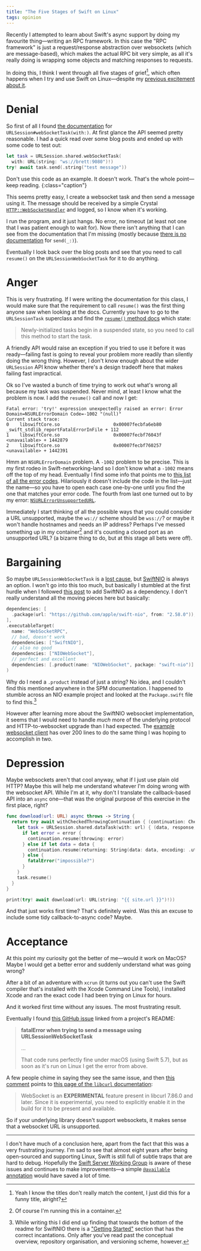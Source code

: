 ```yaml
---
title: "The Five Stages of Swift on Linux"
tags: opinion
---
```


Recently I attempted to learn about Swift's async support by doing my favourite thing—writing an RPC framework. In this case the "RPC framework" is just a request/response abstraction over websockets (which are message-based), which makes the actual RPC bit very simple, as all it's really doing is wrapping some objects and matching responses to requests.

In doing this, I think I went through all five stages of grief[^not-grief], which often happens when I try and use Swift on Linux—despite my [previous excitement about it](/2015/12/04/welcome-to-swift-org/).

[^not-grief]: Yeah I know the titles don't really match the content, I just did this for a funny title, alright?

# Denial

So first of all I found [the documentation](https://developer.apple.com/documentation/foundation/urlsession/3181171-websockettask) for `URLSession#webSocketTask(with:)`. At first glance the API seemed pretty reasonable. I had a quick read over some blog posts and ended up with some code to test out:

```swift
let task = URLSession.shared.webSocketTask(
  with: URL(string: "ws://brett:9080")!)
try! await task.send(.string("test message"))
```

Don't use this code as an example. It doesn't work. That's the whole point—keep reading.
{:class="caption"}

This seems pretty easy, I create a websocket task and then send a message using it. The message should be received by a simple Crystal [`HTTP::WebSocketHandler`](https://crystal-lang.org/api/1.9.2/HTTP/WebSocketHandler.html) and logged, so I know when it's working.

I run the program, and it just hangs. No error, no timeout (at least not one that I was patient enough to wait for). Now there isn't anything that I can see from the documentation that I'm missing (mostly because [there is no documentation](https://developer.apple.com/documentation/foundation/urlsessionwebsockettask/3767360-send) for `send(_:)`).

Eventually I look back over the blog posts and see that you need to call `resume()` on the `URLSessionWebSocketTask` for it to do anything.

# Anger

This is very frustrating. If I were writing the documentation for this class, I would make sure that the requirement to call `resume()` was the first thing anyone saw when looking at the docs. Currently you have to go to the `URLSessionTask` superclass and find the [`resume()` method docs](https://developer.apple.com/documentation/foundation/urlsessiontask/1411121-resume) which state:

> Newly-initialized tasks begin in a suspended state, so you need to call this method to start the task.

A friendly API would raise an exception if you tried to use it before it was ready—failing fast is going to reveal your problem more readily than silently doing the wrong thing. However, I don't know enough about the wider `URLSession` API know whether there's a design tradeoff here that makes failing fast impractical.

Ok so I've wasted a bunch of time trying to work out what's wrong all because my task was suspended. Never mind, at least I know what the problem is now. I add the `resume()` call and now I get:

```
Fatal error: 'try!' expression unexpectedly raised an error: Error Domain=NSURLErrorDomain Code=-1002 "(null)"
Current stack trace:
0    libswiftCore.so                    0x00007fecbfa6eb80 _swift_stdlib_reportFatalErrorInFile + 112
1    libswiftCore.so                    0x00007fecbf76043f <unavailable> + 1442879
2    libswiftCore.so                    0x00007fecbf760257 <unavailable> + 1442391
```

Hmm an `NSURLErrorDomain` problem. A `-1002` problem to be precise. This is my first rodeo in Swift-networking-land so I don't know what a `-1002` means off the top of my head. Eventually I find some info that points me to [this list of all the error codes](https://developer.apple.com/documentation/foundation/1508628-url_loading_system_error_codes). Hilariously it doesn't include the code in the list—just the name—so you have to open each case one-by-one until you find the one that matches your error code. The fourth from last one turned out to by my error: [`NSURLErrorUnsupportedURL`](https://developer.apple.com/documentation/foundation/1508628-url_loading_system_error_codes/nsurlerrorunsupportedurl).

Immediately I start thinking of all the possible ways that you could consider a URL unsupported, maybe the `ws://` scheme should be `wss://`? or maybe it won't handle hostnames and needs an IP address? Perhaps I've messed something up in my container[^of-course-container] and it's counting a closed port as an unsupported URL? (a bizarre thing to do, but at this stage all bets were off).

[^of-course-container]: Of course I'm running this in a container.

# Bargaining

So maybe `URLSessionWebSocketTask` is a [lost cause](https://xkcd.com/349/), but [SwiftNIO](https://github.com/apple/swift-nio) is always an option. I won't go into this too much, but basically I stumbled at the first hurdle when I followed [this post](https://www.swiftbysundell.com/articles/managing-dependencies-using-the-swift-package-manager/) to add SwiftNIO as a dependency. I don't really understand all the moving pieces here but basically:

```swift
dependencies: [
  .package(url: "https://github.com/apple/swift-nio", from: "2.58.0")),
],
.executableTarget(
  name: "WebSocketRPC",
  // bad, doesn't work
  dependencies: ["SwiftNIO"],
  // also no good
  dependencies: ["NIOWebSocket"],
  // perfect and excellent
  dependencies: [.product(name: "NIOWebSocket", package: "swift-nio")]
)
```

Why do I need a `.product` instead of just a string? No idea, and I couldn't find this mentioned anywhere in the SPM documentation. I happened to stumble across an NIO example project and looked at the `Package.swift` file to find this.[^eventually-docs]

[^eventually-docs]: While writing this I did end up finding that towards the bottom of the readme for SwiftNIO there is a ["Getting Started"](https://github.com/apple/swift-nio#getting-started) section that has the correct incantations. Only after you've read past the conceptual overview, repository organisation, and versioning scheme, however.

However after learning more about the SwiftNIO websocket implementation, it seems that I would need to handle _much_ more of the underlying protocol and HTTP-to-websocket upgrade than I had expected. The [example websocket client](https://github.com/apple/swift-nio/blob/7d9f892d8339148e9b00b0f4722afafbecfd14e5/Sources/NIOWebSocketClient/main.swift) has over 200 lines to do the same thing I was hoping to accomplish in two.

# Depression

Maybe websockets aren't that cool anyway, what if I just use plain old HTTP? Maybe this will help me understand whatever I'm doing wrong with the websocket API. While I'm at it, why don't I translate the callback-based API into an `async` one—that was the original purpose of this exercise in the first place, right?

```swift
func download(url: URL) async throws -> String {
  return try await withCheckedThrowingContinuation { (continuation: CheckedContinuation<String, Error>) in
    let task = URLSession.shared.dataTask(with: url) { (data, response, error) in
      if let error = error {
        continuation.resume(throwing: error)
      } else if let data = data {
        continuation.resume(returning: String(data: data, encoding: .utf8)!)
      } else {
        fatalError("impossible?")
      }
    }
    task.resume()
  }
}

print(try! await download(url: URL(string: "{{ site.url }}")!))
```

And that just works first time? That's definitely weird. Was this an excuse to include some tidy callback-to-async code? Maybe.

# Acceptance

At this point my curiosity got the better of me—would it work on MacOS? Maybe I would get a better error and suddenly understand what was going wrong?

After a bit of an adventure with `xcrun` (it turns out you can't use the Swift compiler that's installed with the Xcode Command Line Tools), I installed Xcode and ran the exact code I had been trying on Linux for hours.

And it worked first time without any issues. The most frustrating result.

Eventually I found [this GitHub issue](https://github.com/apple/swift-corelibs-foundation/issues/4730) linked from a project's README:

> **fatalError when trying to send a message using URLSessionWebSocketTask**
>
> ...
>
> That code runs perfectly fine under macOS (using Swift 5.7), but as soon as it's run on Linux I get the error from above.

A few people chime in saying they see the same issue, and then [this comment](https://github.com/apple/swift-corelibs-foundation/issues/4730#issuecomment-1613801914) points to [this page of the `libcurl` documentation](https://everything.curl.dev/libcurl/ws/support):

> WebSocket is an **EXPERIMENTAL** feature present in libcurl 7.86.0 and later. Since it is experimental, you need to explicitly enable it in the build for it to be present and available.

So if your underlying library doesn't support websockets, it makes sense that a websocket URL is unsupported.

---

I don't have much of a conclusion here, apart from the fact that this was a very frustrating journey. I'm sad to see that almost eight years after being open-sourced and supporting Linux, Swift is still full of subtle traps that are hard to debug. Hopefully the [Swift Server Working Group](https://www.swift.org/sswg/) is aware of these issues and continues to make improvements—a simple [`@available` annotation](https://docs.swift.org/swift-book/documentation/the-swift-programming-language/attributes/#available) would have saved a lot of time.
